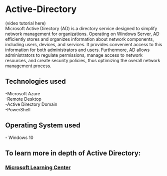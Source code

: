 # Active-Directory
(video tutorial here)<br>
Microsoft Active Directory (AD) is a directory service designed to simplify network management for organizations. Operating on Windows Server, AD efficiently stores and organizes information about network components, including users, devices, and services. It provides convenient access to this information for both administrators and users. Furthermore, AD allows administrators to regulate permissions, manage access to network resources, and create security policies, thus optimizing the overall network management process. <br>
<h2>Technologies used</h2>
-Microsoft Azure <br>
-Remote Desktop <br>
-Active Directory Domain <br>
-PowerShell
<h2>Operating System used</h2>
- Windows 10
<h2>To learn more in depth of Active Directory:</h2>

### [Microsoft Learning Center](https://learn.microsoft.com/en-us/windows-server/identity/ad-ds/get-started/virtual-dc/active-directory-domain-services-overview)
